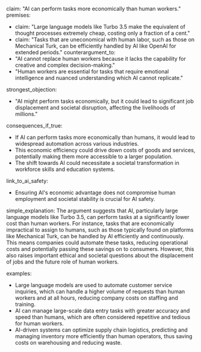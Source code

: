 claim: "AI can perform tasks more economically than human workers."
premises:
  - claim: "Large language models like Turbo 3.5 make the equivalent of thought processes extremely cheap, costing only a fraction of a cent."
  - claim: "Tasks that are uneconomical with human labor, such as those on Mechanical Turk, can be efficiently handled by AI like OpenAI for extended periods."
counterargument_to:
  - "AI cannot replace human workers because it lacks the capability for creative and complex decision-making."
  - "Human workers are essential for tasks that require emotional intelligence and nuanced understanding which AI cannot replicate."

strongest_objection:
  - "AI might perform tasks economically, but it could lead to significant job displacement and societal disruption, affecting the livelihoods of millions."

consequences_if_true:
  - If AI can perform tasks more economically than humans, it would lead to widespread automation across various industries.
  - This economic efficiency could drive down costs of goods and services, potentially making them more accessible to a larger population.
  - The shift towards AI could necessitate a societal transformation in workforce skills and education systems.

link_to_ai_safety:
  - Ensuring AI's economic advantage does not compromise human employment and societal stability is crucial for AI safety.

simple_explanation:
  The argument suggests that AI, particularly large language models like Turbo 3.5, can perform tasks at a significantly lower cost than human workers. For instance, tasks that are economically impractical to assign to humans, such as those typically found on platforms like Mechanical Turk, can be handled by AI efficiently and continuously. This means companies could automate these tasks, reducing operational costs and potentially passing these savings on to consumers. However, this also raises important ethical and societal questions about the displacement of jobs and the future role of human workers.

examples:
  - Large language models are used to automate customer service inquiries, which can handle a higher volume of requests than human workers and at all hours, reducing company costs on staffing and training.
  - AI can manage large-scale data entry tasks with greater accuracy and speed than humans, which are often considered repetitive and tedious for human workers.
  - AI-driven systems can optimize supply chain logistics, predicting and managing inventory more efficiently than human operators, thus saving costs on warehousing and reducing waste.